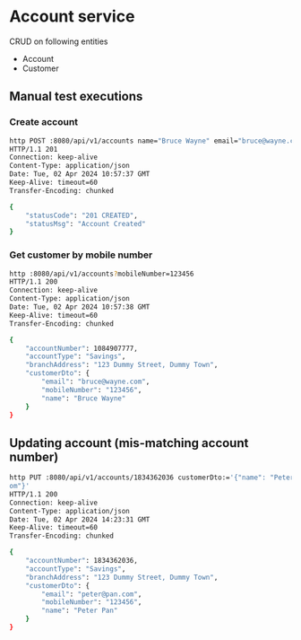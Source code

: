 # Account service
CRUD on following entities
* Account
* Customer

## Manual test executions

### Create account
```sh
http POST :8080/api/v1/accounts name="Bruce Wayne" email="bruce@wayne.com" mobileNumber="123456"
HTTP/1.1 201 
Connection: keep-alive
Content-Type: application/json
Date: Tue, 02 Apr 2024 10:57:37 GMT
Keep-Alive: timeout=60
Transfer-Encoding: chunked

{
    "statusCode": "201 CREATED",
    "statusMsg": "Account Created"
}
```

### Get customer by mobile number
```sh
http :8080/api/v1/accounts?mobileNumber=123456
HTTP/1.1 200 
Connection: keep-alive
Content-Type: application/json
Date: Tue, 02 Apr 2024 10:57:38 GMT
Keep-Alive: timeout=60
Transfer-Encoding: chunked

{
    "accountNumber": 1084907777,
    "accountType": "Savings",
    "branchAddress": "123 Dummy Street, Dummy Town",
    "customerDto": {
        "email": "bruce@wayne.com",
        "mobileNumber": "123456",
        "name": "Bruce Wayne"
    }
}
```

## Updating account (mis-matching account number)
```sh
http PUT :8080/api/v1/accounts/1834362036 customerDto:='{"name": "Peter Pan", "email":"peter@pan.c
om"}'
HTTP/1.1 200 
Connection: keep-alive
Content-Type: application/json
Date: Tue, 02 Apr 2024 14:23:31 GMT
Keep-Alive: timeout=60
Transfer-Encoding: chunked

{
    "accountNumber": 1834362036,
    "accountType": "Savings",
    "branchAddress": "123 Dummy Street, Dummy Town",
    "customerDto": {
        "email": "peter@pan.com",
        "mobileNumber": "123456",
        "name": "Peter Pan"
    }
}
```